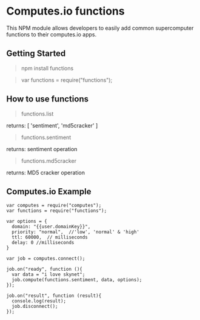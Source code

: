 # Computes.io functions

This NPM module allows developers to easily add common supercomputer functions to their computes.io apps.

## Getting Started

> npm install functions

> var functions = require("functions");

## How to use functions

> functions.list

returns: [ 'sentiment', 'md5cracker' ]

> functions.sentiment

returns: sentiment operation

> functions.md5cracker

returns: MD5 cracker operation

## Computes.io Example

```
var computes = require("computes");
var functions = require("functions");

var options = {
  domain: "{{user.domainKey}}",
  priority: "normal",  //'low', 'normal' & 'high'
  ttl: 60000,  // milliseconds
  delay: 0 //milliseconds
}

var job = computes.connect();

job.on("ready", function (){
  var data = "i love skynet";
  job.compute(functions.sentiment, data, options);
});

job.on("result", function (result){
  console.log(result);
  job.disconnect();
});
```
